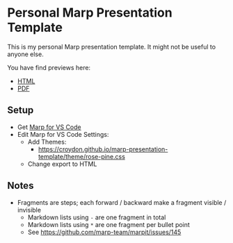 # Personal Marp Presentation Template

This is my personal Marp presentation template. It might not be useful to anyone else.

You have find previews here:
  * [HTML](https://croydon.github.io/marp-presentation-template/)
  * [PDF](https://croydon.github.io/marp-presentation-template/presentation.pdf)


## Setup

  * Get [Marp for VS Code](https://marp.app)
  * Edit Marp for VS Code Settings:
    * Add Themes:
       * https://croydon.github.io/marp-presentation-template/theme/rose-pine.css
    * Change export to HTML


## Notes

  * Fragments are steps; each forward / backward make a fragment visible / invisible
    * Markdown lists using `-` are one fragment in total
    * Markdown lists using `*` are one fragment per bullet point
    * See https://github.com/marp-team/marpit/issues/145

